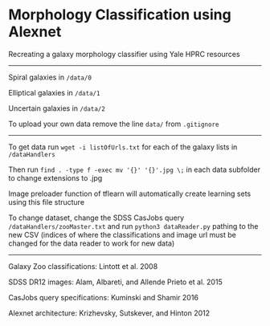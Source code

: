 # Morphology Classification using Alexnet
Recreating a galaxy morphology classifier using Yale HPRC resources

---

Spiral galaxies in `/data/0`

Elliptical galaxies in `/data/1`

Uncertain galaxies in `/data/2`

To upload your own data remove the line `data/` from `.gitignore`

---

To get data run `wget -i listOfUrls.txt` for each of the galaxy lists in `/dataHandlers`

Then run `find . -type f -exec mv '{}' '{}'.jpg \;` in each data subfolder to change extensions to .jpg

Image preloader function of tflearn will automatically create learning sets using this file structure

To change dataset, change the SDSS CasJobs query `/dataHandlers/zooMaster.txt` and run `python3 dataReader.py` pathing to the new CSV (indices of where the classifications and image url must be changed for the data reader to work for new data)

---

Galaxy Zoo classifications: Lintott et al. 2008

SDSS DR12 images: Alam, Albareti, and Allende Prieto et al. 2015

CasJobs query specifications: Kuminski and Shamir 2016

Alexnet architecture: Krizhevsky, Sutskever, and Hinton 2012
